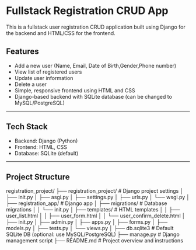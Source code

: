 # Fullstack Registration CRUD App

This is a fullstack user registration CRUD application built using Django for the backend and HTML/CSS for the frontend.

## Features

- Add a new user (Name, Email, Date of Birth,Gender,Phone number)
- View list of registered users
- Update user information
- Delete a user
- Simple, responsive frontend using HTML and CSS
- Django-based backend with SQLite database (can be changed to MySQL/PostgreSQL)

---

## Tech Stack

- Backend: Django (Python)
- Frontend: HTML, CSS
- Database: SQLite (default)

---

## Project Structure

registration_project/
├── registration_project/          # Django project settings
│   ├── init.py
│   ├── asgi.py
│   ├── settings.py
│   ├── urls.py
│   └── wsgi.py
│
├── registration_app/              # Django app
│   ├── migrations/                # Database migrations
│   │   └── init.py
│   ├── templates/                 # HTML templates
│   │   ├── user_list.html
│   │   ├── user_form.html
│   │   └── user_confirm_delete.html
│   ├── init.py
│   ├── admin.py
│   ├── apps.py
│   ├── forms.py
│   ├── models.py
│   ├── tests.py
│   └── views.py
│
├── db.sqlite3                     # Default SQLite DB (optional: use MySQL/PostgreSQL)
├── manage.py                      # Django management script
├── README.md                      # Project overview and instructions
